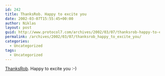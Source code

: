 ```yaml
---
id: 242
title: ThanksRob. Happy to excite you
date: 2002-03-07T15:55:45+00:00
author: Niklas
layout: post
guid: http://www.protocol7.com/archives/2002/03/07/thanksrob-happy-to-excite-you/
permalink: /archives/2002/03/07/thanksrob_happy_to_excite_you/
categories:
  - Uncategorized
tags:
  - Uncategorized
---
```

<div class='microid-caf552d84bdabe6af363ea511ca08faee9ef2359'>
  <p>
    <a href="http://www.crabapples.net/rob/archive/2002_03_03_default.htm#10455767">ThanksRob</a>. Happy to excite you :-)
  </p>
</div>